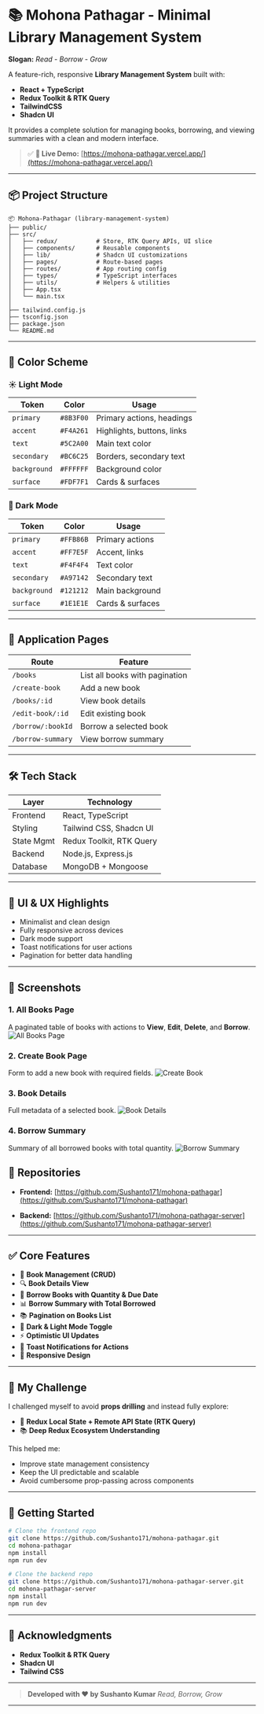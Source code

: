 # 📚 Mohona Pathagar - Minimal Library Management System

**Slogan:** *Read - Borrow - Grow*

A feature-rich, responsive **Library Management System** built with:

* **React + TypeScript**
* **Redux Toolkit & RTK Query**
* **TailwindCSS**
* **Shadcn UI**

It provides a complete solution for managing books, borrowing, and viewing summaries with a clean and modern interface.

> ✅ **🚀 Live Demo:**
> [https://mohona-pathagar.vercel.app/](https://mohona-pathagar.vercel.app/)

---

## 📦 Project Structure

```
📦 Mohona-Pathagar (library-management-system)
├── public/
├── src/
│   ├── redux/           # Store, RTK Query APIs, UI slice
│   ├── components/      # Reusable components
│   ├── lib/             # Shadcn UI customizations
│   ├── pages/           # Route-based pages
│   ├── routes/          # App routing config
│   ├── types/           # TypeScript interfaces
│   ├── utils/           # Helpers & utilities
│   ├── App.tsx
│   └── main.tsx
│
├── tailwind.config.js
├── tsconfig.json
├── package.json
└── README.md
```

---

## 🎨 Color Scheme

### ☀️ Light Mode

| Token        | Color     | Usage                      |
| ------------ | --------- | -------------------------- |
| `primary`    | `#8B3F00` | Primary actions, headings  |
| `accent`     | `#F4A261` | Highlights, buttons, links |
| `text`       | `#5C2A00` | Main text color            |
| `secondary`  | `#BC6C25` | Borders, secondary text    |
| `background` | `#FFFFFF` | Background color           |
| `surface`    | `#FDF7F1` | Cards & surfaces           |

### 🌙 Dark Mode

| Token        | Color     | Usage            |
| ------------ | --------- | ---------------- |
| `primary`    | `#FFB86B` | Primary actions  |
| `accent`     | `#FF7E5F` | Accent, links    |
| `text`       | `#F4F4F4` | Text color       |
| `secondary`  | `#A97142` | Secondary text   |
| `background` | `#121212` | Main background  |
| `surface`    | `#1E1E1E` | Cards & surfaces |


---


## 📑 Application Pages

| Route             | Feature                        |
| ----------------- | ------------------------------ |
| `/books`          | List all books with pagination |
| `/create-book`    | Add a new book                 |
| `/books/:id`      | View book details              |
| `/edit-book/:id`  | Edit existing book             |
| `/borrow/:bookId` | Borrow a selected book         |
| `/borrow-summary` | View borrow summary            |

---

## 🛠️ Tech Stack

| Layer      | Technology               |
| ---------- | ------------------------ |
| Frontend   | React, TypeScript        |
| Styling    | Tailwind CSS, Shadcn UI  |
| State Mgmt | Redux Toolkit, RTK Query |
| Backend    | Node.js, Express.js      |
| Database   | MongoDB + Mongoose       |

---

## 🎨 UI & UX Highlights

* Minimalist and clean design
* Fully responsive across devices
* Dark mode support
* Toast notifications for user actions
* Pagination for better data handling

---


## 📸 Screenshots

### 1. All Books Page

A paginated table of books with actions to **View**, **Edit**, **Delete**, and **Borrow**.
![All Books Page](./screenshots/all-books-page.png)

### 2. Create Book Page

Form to add a new book with required fields.
![Create Book](./screenshots/create-book.png)

### 3. Book Details

Full metadata of a selected book.
![Book Details](./screenshots/book-details.png)

### 4. Borrow Summary

Summary of all borrowed books with total quantity.
![Borrow Summary](./screenshots/borrow-summary.png)


## 🔗 Repositories

* **Frontend:**
  [https://github.com/Sushanto171/mohona-pathagar](https://github.com/Sushanto171/mohona-pathagar)

* **Backend:**
  [https://github.com/Sushanto171/mohona-pathagar-server](https://github.com/Sushanto171/mohona-pathagar-server)

---

## ✅ Core Features

* 📘 **Book Management (CRUD)**
* 🔍 **Book Details View**
* 🛒 **Borrow Books with Quantity & Due Date**
* 📊 **Borrow Summary with Total Borrowed**
* 📚 **Pagination on Books List**
* 🌙 **Dark & Light Mode Toggle**
* ⚡ **Optimistic UI Updates**
* 📨 **Toast Notifications for Actions**
* 📱 **Responsive Design**

---

## 🎯 My Challenge

I challenged myself to avoid **props drilling** and instead fully explore:

* 🔄 **Redux Local State + Remote API State (RTK Query)**
* 📚 **Deep Redux Ecosystem Understanding**

This helped me:

* Improve state management consistency
* Keep the UI predictable and scalable
* Avoid cumbersome prop-passing across components

---

## 🚀 Getting Started

```bash
# Clone the frontend repo
git clone https://github.com/Sushanto171/mohona-pathagar.git
cd mohona-pathagar
npm install
npm run dev

# Clone the backend repo
git clone https://github.com/Sushanto171/mohona-pathagar-server.git
cd mohona-pathagar-server
npm install
npm run dev
```

---

## 🙌 Acknowledgments

* **Redux Toolkit & RTK Query**
* **Shadcn UI**
* **Tailwind CSS**

---

> **Developed with ❤️ by Sushanto Kumar**
> *Read, Borrow, Grow*

---


